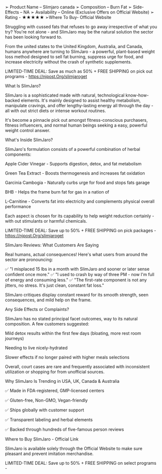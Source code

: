 ➢ Product Name – Slimjaro canada
➢ Composition – Burn Fat
➢ Side-Effects – NA
➢ Availability – Online (Exclusive Offers on Official Website)
➢ Rating - ★★★★★
➢Where To Buy- Official Website

Struggling with cussed fats that refuses to go away irrespective of what you try? You're not alone - and SlimJaro may be the natural solution the sector has been looking forward to.

From the united states to the United Kingdom, Australia, and Canada, humans anywhere are turning to SlimJaro - a powerful, plant-based weight loss method designed to sell fat burning, suppress urge for food, and increase electricity without the crash of synthetic supplements.

LIMITED-TIME DEAL: Save as much as 50% + FREE SHIPPING on pick out programs - https://njpost.Org/slimjaroget

What Is SlimJaro?

SlimJaro is a sophisticated made with natural, technological know-how-backed elements. It's mainly designed to assist healthy metabolism, manipulate cravings, and offer lengthy-lasting energy all through the day - all with out strict diets or intense workout routines.

It's become a pinnacle pick out amongst fitness-conscious purchasers, fitness influencers, and normal human beings seeking a easy, powerful weight control answer.

What's Inside SlimJaro?

SlimJaro's formulation consists of a powerful combination of herbal components:

Apple Cider Vinegar - Supports digestion, detox, and fat metabolism

Green Tea Extract - Boosts thermogenesis and increases fat oxidation

Garcinia Cambogia - Naturally curbs urge for food and stops fats garage

BHB - Helps the frame burn fat for gas in a nation of

L-Carnitine - Converts fat into electricity and complements physical overall performance

Each aspect is chosen for its capability to help weight reduction certainly - with out stimulants or harmful chemicals.

LIMITED-TIME DEAL: Save up to 50% + FREE SHIPPING on pick packages - https://njpost.Org/slimjaroget

SlimJaro Reviews: What Customers Are Saying

Real humans, actual consequences! Here's what users from around the sector are pronouncing:

✅ "I misplaced 15 lbs in a month with SlimJaro and sooner or later sense confident once more."
✅ "I used to crash by way of three PM - now I'm full of energy and consuming less."
✅ "The first-rate component is not any jitters, no stress. It's just clean, constant fat loss."

SlimJaro critiques display constant reward for its smooth strength, seen consequences, and mild help on the frame.

Any Side Effects or Complaints?

SlimJaro has no stated principal facet outcomes, way to its natural composition. A few customers suggested:

Mild detox results within the first few days (bloating, more rest room journeys)

Needing to live nicely-hydrated

Slower effects if no longer paired with higher meals selections

Overall, court cases are rare and frequently associated with inconsistent utilization or shopping for from unofficial sources.

Why SlimJaro Is Trending in USA, UK, Canada & Australia

✅ Made in FDA-registered, GMP-licensed centers

✅ Gluten-free, Non-GMO, Vegan-friendly

✅ Ships globally with customer support

✅ Transparent labeling and herbal elements

✅ Backed through hundreds of five-famous person reviews

Where to Buy SlimJaro - Official Link

SlimJaro is available solely through the Official Website to make sure pleasant and prevent imitation merchandise.

LIMITED-TIME DEAL: Save up to 50% + FREE SHIPPING on select programs -
